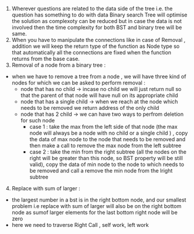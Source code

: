 1. Wherever questions are related to the data side of the tree i.e. the question has something to do with data Binary search Tree will optimise the solution as complexoty can be reduced but in case the data is not involved then the time complexity for both BST and binary tree will be same.
2. When you have to manipulate the connections like in case of Removal , addition we will keep the return type of the function as Node type so that automatically all the connections are fixed when the function returns from the base case.
3. Removal of a node from a binary tree :
  - when we have to remove a tree from a node , we will have three kind of nodes for which we can be asked to perform removal :
    - node that has no child -> incase no child we will just return null so that the parent of that node will have null on its appropriate child
    - node that has a single child -> when we reach at the node which needs to be removed we return address of the only child
    - node that has 2 child -> we can have two ways to perfrom deletion for such node
      - case 1 : take the max from the left side of that node (the max node will always be a node with no child or a single child ) , copy the data of max node to the node that needs to be removed and then make a call to remove the max node from the left subtree
      - case 2 : take the min from the right subtree (all the nodes on the right will be greater than this node, so BST property will be still valid), copy the data of min node to the node to which needs to be removed and call a remove the min node from the lright subtree

4. Replace with sum of larger :
  - the largest number in a bst is in the right bottom node, and our smallest problem i.e replace with sum of larger will also be on the right bottom node as sumof larger elements for the last bottom right node will be zero 
  - here we need to traverse Right Call , self work, left work
